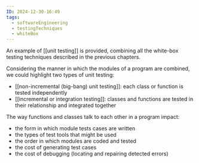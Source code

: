 ```yaml
---
ID: 2024-12-30-16:49
tags:
  - softwareEngineering
  - testingTechniques
  - whiteBox
---
```

An example of [[unit testing]] is provided, combining all the white-box testing techniques described in the previous chapters.

Considering the manner in which the modules of a program are combined, we could highlight two types of unit testing:
- [[non-incremental (big-bang) unit testing]]: each class or function is tested independently
- [[incremental or integration testing]]: classes and functions are tested in their relationship and integrated together

The way functions and classes talk to each other in a program impact:
- the form in which module tests cases are written
- the types of test tools that might be used
- the order in which modules are coded and tested
- the cost of generating test cases
- the cost of debugging (locating and repairing detected errors)